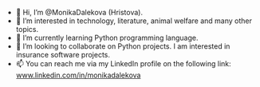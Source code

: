 - 👋 Hi, I’m @MonikaDalekova (Hristova).
- 👀 I’m interested in technology, literature, animal welfare and many other topics.
- 🌱 I’m currently learning Python programming language.
- 💞️ I’m looking to collaborate on Python projects. I am interested in insurance software projects.
- 📫 You can reach me via my LinkedIn profile on the following link: www.linkedin.com/in/monikadalekova
